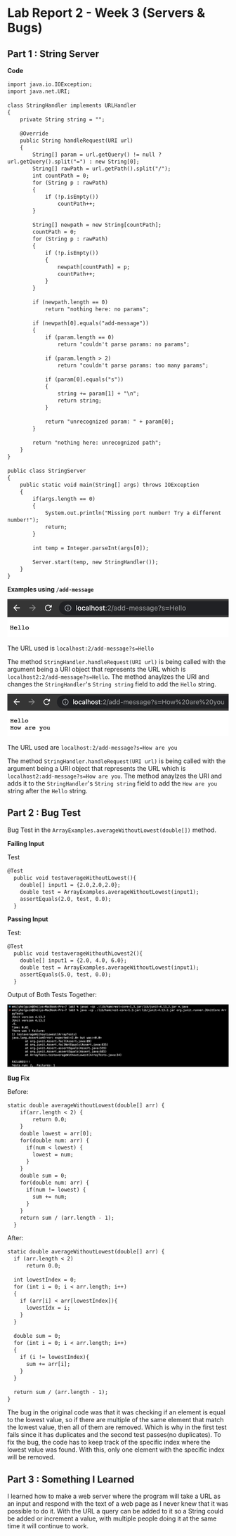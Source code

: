 # Lab Report 2 - Week 3 (Servers & Bugs) 

## Part 1 : String Server

**Code**

```
import java.io.IOException;
import java.net.URI;

class StringHandler implements URLHandler
{
    private String string = "";

    @Override
    public String handleRequest(URI url)
    {
        String[] param = url.getQuery() != null ? url.getQuery().split("=") : new String[0];
        String[] rawPath = url.getPath().split("/");
        int countPath = 0;
        for (String p : rawPath)
        {
            if (!p.isEmpty())
                countPath++;
        }

        String[] newpath = new String[countPath];
        countPath = 0;
        for (String p : rawPath)
        {
            if (!p.isEmpty())
            {
                newpath[countPath] = p;
                countPath++;
            }
        }

        if (newpath.length == 0)
            return "nothing here: no params";

        if (newpath[0].equals("add-message"))
        {
            if (param.length == 0)
                return "couldn't parse params: no params";

            if (param.length > 2)
                return "couldn't parse params: too many params";
            
            if (param[0].equals("s"))
            {
                string += param[1] + "\n";
                return string;
            }

            return "unrecognized param: " + param[0];
        }
        
        return "nothing here: unrecognized path";
    }
}

public class StringServer
{
    public static void main(String[] args) throws IOException
    {
        if(args.length == 0)
        {
            System.out.println("Missing port number! Try a different number!");
            return;
        }

        int temp = Integer.parseInt(args[0]);

        Server.start(temp, new StringHandler());
    }
}
```

**Examples using `/add-message`**

![Image](Labreport2-hello.png)

The URL used is `localhost:2/add-message?s=Hello`

The method `StringHandler.handleRequest(URI url)` is being called with the argument being a URI object that represents the URL which is `localhost2:2/add-message?s=Hello`. The method anaylzes the URI and changes the `StringHandler`'s `String string` field to add the `Hello` string.

![Image](Labreport2-howareyou.png)

The URL used are `localhost:2/add-message?s=How are you`

The method `StringHandler.handleRequest(URI url)` is being called with the argument being a URI object that represents the URL which is `localhost2:add-message?s=How are you`. The method anaylzes the URI and adds it to the `StringHandler`'s `String string` field to add the `How are you` string after the `Hello` string. 

## Part 2 : Bug Test

Bug Test in the `ArrayExamples.averageWithoutLowest(double[])` method.

**Failing Input**

Test 

```
@Test
  public void testaverageWithoutLowest(){
    double[] input1 = {2.0,2.0,2.0};
    double test = ArrayExamples.averageWithoutLowest(input1);
    assertEquals(2.0, test, 0.0);
  }
```

**Passing Input**

Test:

```
@Test
  public void testaverageWithouthLowest2(){
    double[] input1 = {2.0, 4.0, 6.0};
    double test = ArrayExamples.averageWithoutLowest(input1);
    assertEquals(5.0, test, 0.0);
  }
```

Output of Both Tests Together:

![Image](Labreport2-tests.png)

**Bug Fix**

Before:

```
static double averageWithoutLowest(double[] arr) {
    if(arr.length < 2) { 
        return 0.0; 
    }
    double lowest = arr[0];
    for(double num: arr) {
      if(num < lowest) { 
        lowest = num; 
      }
    }
    double sum = 0;
    for(double num: arr) {
      if(num != lowest) { 
        sum += num; 
      }
    }
    return sum / (arr.length - 1);
  }
  ```
  
  After: 
  
  ```
static double averageWithoutLowest(double[] arr) {
    if (arr.length < 2)
        return 0.0;

    int lowestIndex = 0;
    for (int i = 0; i < arr.length; i++)
    {
      if (arr[i] < arr[lowestIndex]){
        lowestIdx = i;
      }
    }

    double sum = 0;
    for (int i = 0; i < arr.length; i++)
    {
      if (i != lowestIndex){
        sum += arr[i];
      }
    }

    return sum / (arr.length - 1);
  }
```

The bug in the original code was that it was checking if an element is equal to the lowest value, so if there are multiple of the same element that match the lowest value, then all of them are removed. Which is why in the first test fails since it has duplicates and the second test passes(no duplicates). To fix the bug, the code has to keep track of the specific index where the lowest value was found. With this, only one element with the specific index will be removed. 

## Part 3 : Something I Learned 
I learned how to make a web server where the program will take a URL as an input and respond with the text of a web page as I never knew that it was possible to do it. With the URL a query can be added to it so a String could be added or increment a value, with multiple people doing it at the same time it will continue to work. 
